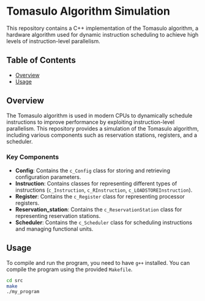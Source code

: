 # Tomasulo Algorithm Simulation

This repository contains a C++ implementation of the Tomasulo algorithm, a hardware algorithm used for dynamic instruction scheduling to achieve high levels of instruction-level parallelism.

## Table of Contents

- [Overview](#overview)
- [Usage](#Usage)

## Overview

The Tomasulo algorithm is used in modern CPUs to dynamically schedule instructions to improve performance by exploiting instruction-level parallelism. This repository provides a simulation of the Tomasulo algorithm, including various components such as reservation stations, registers, and a scheduler.


### Key Components

- **Config**: Contains the `c_Config` class for storing and retrieving configuration parameters.
- **Instruction**: Contains classes for representing different types of instructions (`c_Instruction`, `c_RInstruction`, `c_LOADSTOREInstruction`).
- **Register**: Contains the `c_Register` class for representing processor registers.
- **Reservation_station**: Contains the `c_ReservationStation` class for representing reservation stations.
- **Scheduler**: Contains the `c_Scheduler` class for scheduling instructions and managing functional units.

## Usage

To compile and run the program, you need to have `g++` installed. You can compile the program using the provided `Makefile`.

```sh
cd src
make
./my_program
